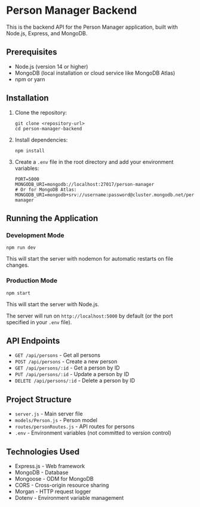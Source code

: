 # Person Manager Backend

This is the backend API for the Person Manager application, built with Node.js, Express, and MongoDB.

## Prerequisites

- Node.js (version 14 or higher)
- MongoDB (local installation or cloud service like MongoDB Atlas)
- npm or yarn

## Installation

1. Clone the repository:
   ```
   git clone <repository-url>
   cd person-manager-backend
   ```

2. Install dependencies:
   ```
   npm install
   ```

3. Create a `.env` file in the root directory and add your environment variables:
   ```
   PORT=5000
   MONGODB_URI=mongodb://localhost:27017/person-manager
   # Or for MongoDB Atlas: MONGODB_URI=mongodb+srv://username:password@cluster.mongodb.net/person-manager
   ```

## Running the Application

### Development Mode
```
npm run dev
```
This will start the server with nodemon for automatic restarts on file changes.

### Production Mode
```
npm start
```
This will start the server with Node.js.

The server will run on `http://localhost:5000` by default (or the port specified in your `.env` file).

## API Endpoints

- `GET /api/persons` - Get all persons
- `POST /api/persons` - Create a new person
- `GET /api/persons/:id` - Get a person by ID
- `PUT /api/persons/:id` - Update a person by ID
- `DELETE /api/persons/:id` - Delete a person by ID

## Project Structure

- `server.js` - Main server file
- `models/Person.js` - Person model
- `routes/personRoutes.js` - API routes for persons
- `.env` - Environment variables (not committed to version control)

## Technologies Used

- Express.js - Web framework
- MongoDB - Database
- Mongoose - ODM for MongoDB
- CORS - Cross-origin resource sharing
- Morgan - HTTP request logger
- Dotenv - Environment variable management
